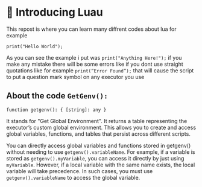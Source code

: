# 📝 Introducing Luau 
This repost is where you can learn many diffrent codes about lua
for example 
```luau
print("Hello World");
```
As you can see the example i put was `print("Anything Here!");` if you make any mistake there will be some errors like if you dont use straight quotations like for example `print(”Error Found”);` that will cause the script to put a question mark symbol on any executor you use

## About the code `GetGenv():`
```luau
function getgenv(): { [string]: any }
```
It stands for "Get Global Environment". It returns a table representing the executor’s custom global environment. This allows you to create and access global variables, functions, and tables that persist across different scripts.

You can directly access global variables and functions stored in getgenv() without needing to use `getgenv().variableName`. For example, if a variable is stored as `getgenv().myVariable`, you can access it directly by just using `myVariable`.
However, if a local variable with the same name exists, the local variable will take precedence. In such cases, you must use `getgenv().variableName` to access the global variable.
